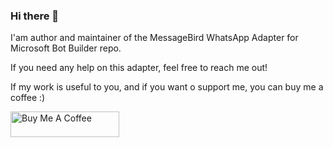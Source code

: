 ### Hi there 👋

I'am author and maintainer of the MessageBird WhatsApp Adapter for Microsoft Bot Builder repo.

If you need any help on this adapter, feel free to reach me out!

If my work is useful to you, and if you want o support me, you can buy me a coffee :)

<a href="https://www.buymeacoffee.com/ahmetkocadogan" target="_blank"><img src="https://cdn.buymeacoffee.com/buttons/default-orange.png" alt="Buy Me A Coffee" height="41" width="174"></a>

<!--
**ahmetkocadogan/ahmetkocadogan** is a ✨ _special_ ✨ repository because its `README.md` (this file) appears on your GitHub profile.

Here are some ideas to get you started:

- 🔭 I’m currently working on ...
- 🌱 I’m currently learning ...
- 👯 I’m looking to collaborate on ...
- 🤔 I’m looking for help with ...
- 💬 Ask me about ...
- 📫 How to reach me: ...
- 😄 Pronouns: ...
- ⚡ Fun fact: ...
-->
